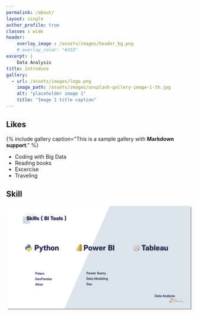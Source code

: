 ```yaml
---
permalink: /about/
layout: single
author_profile: true
classes : wide
header:
    overlay_image : /assets/images/header_bg.png
    # overlay_color: "#333"
excerpt: | 
    Data Analysis
title: Introduce
gallery:
  - url: /assets/images/logo.png
    image_path: /assets/images/unsplash-gallery-image-1-th.jpg
    alt: "placeholder image 1"
    title: "Image 1 title caption"
---
```


## Likes

{% include gallery caption="This is a sample gallery with **Markdown support**." %}

* Coding with Big Data
* Reading books
* Excercise
* Traveling

## Skill

![foo](/assets/images/skill.png)